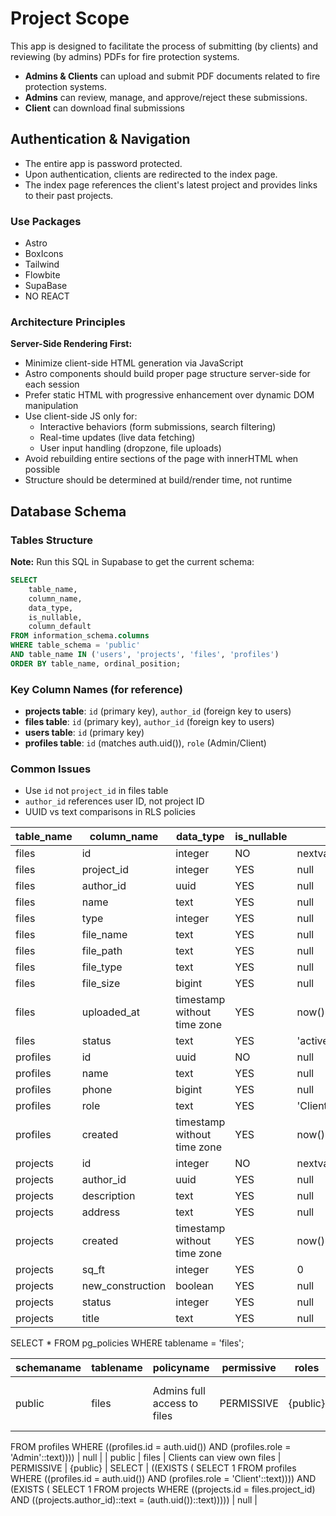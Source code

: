 # Project Scope

This app is designed to facilitate the process of submitting (by clients) and reviewing (by admins) PDFs for fire protection systems.

- **Admins & Clients** can upload and submit PDF documents related to fire protection systems.
- **Admins** can review, manage, and approve/reject these submissions.
- **Client** can download final submissions

## Authentication & Navigation

- The entire app is password protected.
- Upon authentication, clients are redirected to the index page.
- The index page references the client's latest project and provides links to their past projects.

### Use Packages

- Astro
- BoxIcons
- Tailwind
- Flowbite
- SupaBase
- NO REACT

### Architecture Principles

**Server-Side Rendering First:**
- Minimize client-side HTML generation via JavaScript
- Astro components should build proper page structure server-side for each session
- Prefer static HTML with progressive enhancement over dynamic DOM manipulation
- Use client-side JS only for:
  - Interactive behaviors (form submissions, search filtering)
  - Real-time updates (live data fetching)
  - User input handling (dropzone, file uploads)
- Avoid rebuilding entire sections of the page with innerHTML when possible
- Structure should be determined at build/render time, not runtime

## Database Schema

### Tables Structure

**Note:** Run this SQL in Supabase to get the current schema:

```sql
SELECT
    table_name,
    column_name,
    data_type,
    is_nullable,
    column_default
FROM information_schema.columns
WHERE table_schema = 'public'
AND table_name IN ('users', 'projects', 'files', 'profiles')
ORDER BY table_name, ordinal_position;
```

### Key Column Names (for reference)

- **projects table**: `id` (primary key), `author_id` (foreign key to users)
- **files table**: `id` (primary key), `author_id` (foreign key to users)
- **users table**: `id` (primary key)
- **profiles table**: `id` (matches auth.uid()), `role` (Admin/Client)

### Common Issues

- Use `id` not `project_id` in files table
- `author_id` references user ID, not project ID
- UUID vs text comparisons in RLS policies

| table_name | column_name      | data_type                   | is_nullable | column_default                       |
| ---------- | ---------------- | --------------------------- | ----------- | ------------------------------------ |
| files      | id               | integer                     | NO          | nextval('files_id_seq'::regclass)    |
| files      | project_id       | integer                     | YES         | null                                 |
| files      | author_id        | uuid                        | YES         | null                                 |
| files      | name             | text                        | YES         | null                                 |
| files      | type             | integer                     | YES         | null                                 |
| files      | file_name        | text                        | YES         | null                                 |
| files      | file_path        | text                        | YES         | null                                 |
| files      | file_type        | text                        | YES         | null                                 |
| files      | file_size        | bigint                      | YES         | null                                 |
| files      | uploaded_at      | timestamp without time zone | YES         | now()                                |
| files      | status           | text                        | YES         | 'active'::text                       |
| profiles   | id               | uuid                        | NO          | null                                 |
| profiles   | name             | text                        | YES         | null                                 |
| profiles   | phone            | bigint                      | YES         | null                                 |
| profiles   | role             | text                        | YES         | 'Client'::text                       |
| profiles   | created          | timestamp without time zone | YES         | now()                                |
| projects   | id               | integer                     | NO          | nextval('projects_id_seq'::regclass) |
| projects   | author_id        | uuid                        | YES         | null                                 |
| projects   | description      | text                        | YES         | null                                 |
| projects   | address          | text                        | YES         | null                                 |
| projects   | created          | timestamp without time zone | YES         | now()                                |
| projects   | sq_ft            | integer                     | YES         | 0                                    |
| projects   | new_construction | boolean                     | YES         | null                                 |
| projects   | status           | integer                     | YES         | null                                 |
| projects   | title            | text                        | YES         | null                                 |

SELECT \* FROM pg_policies WHERE tablename = 'files';

| schemaname | tablename | policyname                  | permissive | roles    | cmd | qual               | with_check |
| ---------- | --------- | --------------------------- | ---------- | -------- | --- | ------------------ | ---------- |
| public     | files     | Admins full access to files | PERMISSIVE | {public} | ALL | (EXISTS ( SELECT 1 |

FROM profiles
WHERE ((profiles.id = auth.uid()) AND (profiles.role = 'Admin'::text)))) | null |
| public | files | Clients can view own files | PERMISSIVE | {public} | SELECT | ((EXISTS ( SELECT 1
FROM profiles
WHERE ((profiles.id = auth.uid()) AND (profiles.role = 'Client'::text)))) AND (EXISTS ( SELECT 1
FROM projects
WHERE ((projects.id = files.project_id) AND ((projects.author_id)::text = (auth.uid())::text))))) | null |
